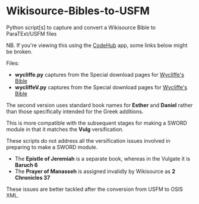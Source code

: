 # Wikisource-Bibles-to-USFM
Python script[s] to capture and convert a Wikisource Bible to ParaTExt/USFM files

NB. If you're viewing this using the [CodeHub](https://github.com/thedillonb/CodeHub) app, some links below might be broken.

Files:

* **wycliffe.py** captures from the Special download pages for [Wycliffe's Bible](https://en.wikisource.org/wiki/Bible_(Wycliffe))
* **wycliffeV.py** captures from the Special download pages for [Wycliffe's Bible](https://en.wikisource.org/wiki/Bible_(Wycliffe))

The second version uses standard book names for **Esther** and **Daniel** rather than those specifically intended for the Greek additions.

This is more compatible with the subsequent stages for making a SWORD module in that it matches the **Vulg** versification.

These scripts do not address all the versification issues involved in preparing to make a SWORD module.

* The **Epistle of Jeremiah** is a separate book, whereas in the Vulgate it is **Baruch 6**
* The **Prayer of Manasseh** is assigned invalidly by Wikisource as **2 Chronicles 37**

These issues are better tackled after the conversion from USFM to OSIS XML.
